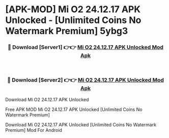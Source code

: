 # [APK-MOD] Mi O2 24.12.17 APK Unlocked - [Unlimited Coins No Watermark Premium] 5ybg3



<div align="center">
<h3>🔴 Download [Server1] 👉👉 <a href="https://momento.my/?title=Mi_O2_24.12.17_APK_Unlocked">Mi O2 24.12.17 APK Unlocked Mod Apk</a></h3><br>

<h3>🔴 Download [Server2] 👉👉 <a href="https://momento.my/?title=Mi_O2_24.12.17_APK_Unlocked">Mi O2 24.12.17 APK Unlocked Mod Apk</a></h3>
</div>



Download Mi O2 24.12.17 APK Unlocked 

Free APK MOD Mi O2 24.12.17 APK Unlocked [Unlimited Coins No Watermark Premium]

Download Mi O2 24.12.17 APK Unlocked [Unlimited Coins No Watermark Premium] Mod For Android
